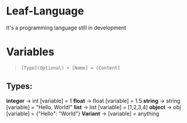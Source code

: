 # Leaf-Language
It's a programming language still in development

# Variables
> ``[Type](Optional) + [Name] = [Content]``

## Types:
**integer** -> int [variable] = 1
**float** -> float [variable] = 1.5
**string** -> string [variable] = "Hello, World!"
**list** -> list [variable] = [1,2,3,4]
**object** -> obj [variable] = {"Hello": "World"}
**Variant** -> [variable] = anything

